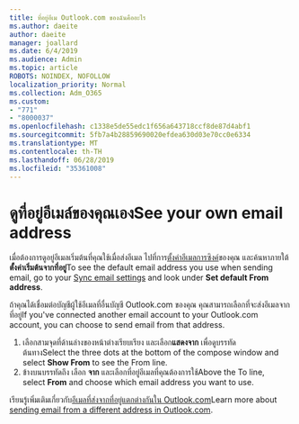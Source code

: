 ```yaml
---
title: ที่อยู่อีเม Outlook.com ของฉันคืออะไร
ms.author: daeite
author: daeite
manager: joallard
ms.date: 6/4/2019
ms.audience: Admin
ms.topic: article
ROBOTS: NOINDEX, NOFOLLOW
localization_priority: Normal
ms.collection: Adm_O365
ms.custom:
- "771"
- "8000037"
ms.openlocfilehash: c1338e5de55edc1f656a643718ccf8de87d4abf1
ms.sourcegitcommit: 5fb7a4b28859690020efdea630d03e70cc0e6334
ms.translationtype: MT
ms.contentlocale: th-TH
ms.lasthandoff: 06/28/2019
ms.locfileid: "35361008"
---
```

# <a name="see-your-own-email-address"></a><span data-ttu-id="8fab0-102">ดูที่อยู่อีเมล์ของคุณเอง</span><span class="sxs-lookup"><span data-stu-id="8fab0-102">See your own email address</span></span>

<span data-ttu-id="8fab0-103">เมื่อต้องการดูอยู่อีเมลเริ่มต้นที่คุณใช้เมื่อส่งอีเมล ไปที่การ[ตั้งค่าอีเมลการซิงค์](https://outlook.live.com/mail/options/mail/accounts)ของคุณ และค้นหาภายใต้**ตั้งค่าเริ่มต้นจากที่อยู่**</span><span class="sxs-lookup"><span data-stu-id="8fab0-103">To see the default email address you use when sending email, go to your [Sync email settings](https://outlook.live.com/mail/options/mail/accounts) and look under **Set default From address**.</span></span>

<span data-ttu-id="8fab0-104">ถ้าคุณได้เชื่อมต่อบัญชีผู้ใช้อีเมลที่อื่นบัญชี Outlook.com ของคุณ คุณสามารถเลือกที่จะส่งอีเมลจากที่อยู่</span><span class="sxs-lookup"><span data-stu-id="8fab0-104">If you've connected another email account to your Outlook.com account, you can choose to send email from that address.</span></span>

1. <span data-ttu-id="8fab0-105">เลือกสามจุดที่ด้านล่างของหน้าต่างเรียบเรียง และเลือก**แสดงจาก** เพื่อดูบรรทัดต้นทาง</span><span class="sxs-lookup"><span data-stu-id="8fab0-105">Select the three dots at the bottom of the compose window and select **Show From** to see the From line.</span></span>
2. <span data-ttu-id="8fab0-106">ข้างบนบรรทัดถึง เลือก **จาก** และเลือกที่อยู่อีเมลที่คุณต้องการใช้</span><span class="sxs-lookup"><span data-stu-id="8fab0-106">Above the To line, select **From** and choose which email address you want to use.</span></span>

<span data-ttu-id="8fab0-107">เรียนรู้เพิ่มเติมเกี่ยวกับ[อีเมลที่ส่งจากที่อยู่แตกต่างกันใน Outlook.com](https://support.office.com/article/ccba89cb-141c-4a36-8c56-6d16a8556d2e)</span><span class="sxs-lookup"><span data-stu-id="8fab0-107">Learn more about [sending email from a different address in Outlook.com](https://support.office.com/article/ccba89cb-141c-4a36-8c56-6d16a8556d2e).</span></span>